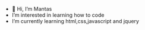 - 👋 Hi, I’m Mantas
-  I’m interested in learning how to code
- I’m currently learning html,css,javascript and jquery
